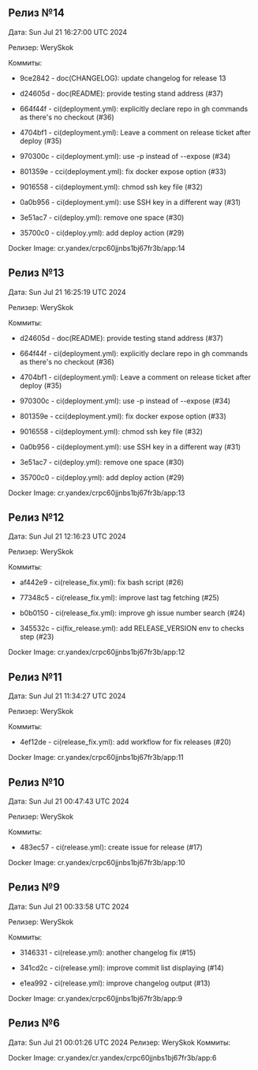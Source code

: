 ## Релиз №14
Дата: Sun Jul 21 16:27:00 UTC 2024

Релизер: WerySkok

Коммиты:

* 9ce2842 - doc(CHANGELOG): update changelog for release 13

* d24605d - doc(README): provide testing stand address (#37)

* 664f44f - ci(deployment.yml): explicitly declare repo in gh commands as there's no checkout (#36)

* 4704bf1 - ci(deployment.yml): Leave a comment on release ticket after deploy (#35)

* 970300c - ci(deployment.yml): use -p instead of --expose (#34)

* 801359e - cci(deployment.yml): fix docker expose option (#33)

* 9016558 - ci(deployment.yml): chmod ssh key file (#32)

* 0a0b956 - ci(deployment.yml): use SSH key in a different way (#31)

* 3e51ac7 - ci(deploy.yml): remove one space (#30)

* 35700c0 - ci(deploy.yml): add deploy action (#29)

Docker Image: cr.yandex/crpc60jjnbs1bj67fr3b/app:14

## Релиз №13
Дата: Sun Jul 21 16:25:19 UTC 2024

Релизер: WerySkok

Коммиты:

* d24605d - doc(README): provide testing stand address (#37)

* 664f44f - ci(deployment.yml): explicitly declare repo in gh commands as there's no checkout (#36)

* 4704bf1 - ci(deployment.yml): Leave a comment on release ticket after deploy (#35)

* 970300c - ci(deployment.yml): use -p instead of --expose (#34)

* 801359e - cci(deployment.yml): fix docker expose option (#33)

* 9016558 - ci(deployment.yml): chmod ssh key file (#32)

* 0a0b956 - ci(deployment.yml): use SSH key in a different way (#31)

* 3e51ac7 - ci(deploy.yml): remove one space (#30)

* 35700c0 - ci(deploy.yml): add deploy action (#29)

Docker Image: cr.yandex/crpc60jjnbs1bj67fr3b/app:13

## Релиз №12
Дата: Sun Jul 21 12:16:23 UTC 2024

Релизер: WerySkok

Коммиты:

* af442e9 - ci(release_fix.yml): fix bash script (#26)

* 77348c5 - ci(release_fix.yml): improve last tag fetching (#25)

* b0b0150 - ci(release_fix.yml): improve gh issue number search (#24)

* 345532c - ci(fix_release.yml): add RELEASE_VERSION env to checks step (#23)

Docker Image: cr.yandex/crpc60jjnbs1bj67fr3b/app:12

## Релиз №11
Дата: Sun Jul 21 11:34:27 UTC 2024

Релизер: WerySkok

Коммиты:

* 4ef12de - ci(release_fix.yml): add workflow for fix releases (#20)

Docker Image: cr.yandex/crpc60jjnbs1bj67fr3b/app:11

## Релиз №10
Дата: Sun Jul 21 00:47:43 UTC 2024

Релизер: WerySkok

Коммиты:

* 483ec57 - ci(release.yml): create issue for release (#17)

Docker Image: cr.yandex/crpc60jjnbs1bj67fr3b/app:10

## Релиз №9
Дата: Sun Jul 21 00:33:58 UTC 2024

Релизер: WerySkok

Коммиты:

* 3146331 - ci(release.yml): another changelog fix (#15)

* 341cd2c - ci(release.yml): improve commit list displaying (#14)

* e1ea992 - ci(release.yml): improve changelog output (#13)

Docker Image: cr.yandex/crpc60jjnbs1bj67fr3b/app:9

## Релиз №6
Дата: Sun Jul 21 00:01:26 UTC 2024
Релизер: WerySkok
Коммиты:

Docker Image: cr.yandex/cr.yandex/crpc60jjnbs1bj67fr3b/app:6
